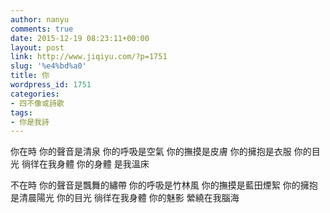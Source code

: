 ```yaml
---
author: nanyu
comments: true
date: 2015-12-19 08:23:11+00:00
layout: post
link: http://www.jiqiyu.com/?p=1751
slug: '%e4%bd%a0'
title: 你
wordpress_id: 1751
categories:
- 四不像或詩歌
tags:
- 你是我詩
---
```


你在時
你的聲音是清泉
你的呼吸是空氣
你的撫摸是皮膚
你的擁抱是衣服
你的目光 徜徉在我身體
你的身體 是我溫床

不在時
你的聲音是飄舞的繡帶
你的呼吸是竹林風
你的撫摸是藍田煙絮
你的擁抱是清晨陽光
你的目光 徜徉在我身體
你的魅影 
縈繞在我腦海
